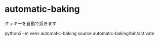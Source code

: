 # automatic-baking
クッキーを自動で焼きます

python3 -m venv automatic-baking
source automatic-baking/bin/activate